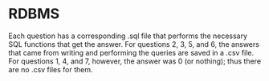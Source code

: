 # RDBMS

Each question has a corresponding .sql file that performs the necessary SQL functions that get the answer. 
For questions 2, 3, 5, and 6, the answers that came from writing and performing the queries are saved in a .csv file.
For questions 1, 4, and 7, however, the answer was 0 (or nothing); thus there are no .csv files for them.
